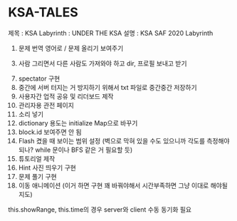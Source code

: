 # KSA-TALES
제목 : KSA Labyrinth : UNDER THE KSA
설명 : KSA SAF 2020 Labyrinth

1. 문제 번역 영어로 / 문제 올리기 보여주기
<!-- 2. map 생성시 가장 바깥쪽은 wall로 두르는 것이 좋을 듯 (에러 방지) // 구현 자체는 안정적인 듯 에러 안 남 -->
3. 사람 그리면서 다른 사람도 가져와야 하고 dir, 프로필 보내고 받기
<!-- 4. 옆 방 안 보이게 수정 -->
<!-- 5. flashlight랑 trap -->
<!-- 6. error 처리 제대로 하기, socket client 중간에 나간다고 서버 터지면 안 됨 -->
7. spectator 구현
8. 중간에 서버 터지는 거 방지하기 위해서 txt 파일로 중간중간 저장하기
9. 사용자간 업적 공유 및 리더보드 제작
10. 관리자용 관전 페이지
11. 소리 넣기
12. dictionary 용도는 initialize Map으로 바꾸기
13. block.id 보여주면 안 됨
14. Flash 켰을 때 보이는 범위 설정 (벽으로 막혀 있을 수도 있으니까 각도를 측정해야 되나? while 문이나 BFS 같은 거 필요할 듯)
15. 튜토리얼 제작
16. Hint 사진 띄우기 구현
17. 문제 풀기 구현
18. 이동 애니메이션 (이거 하면 구현 꽤 바꿔야해서 시간부족하면 그냥 이대로 해야될지도)

this.showRange, this.time의 경우 server와 client 수동 동기화 필요